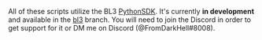 All of these scripts utilize the BL3 [PythonSDK](https://github.com/bl-sdk/PythonSDK).
It's currently **in development** and available in the [bl3](https://github.com/bl-sdk/PythonSDK/tree/bl3) branch.
You will need to join the Discord in order to get support for it or DM me on Discord (@FromDarkHell#8008).